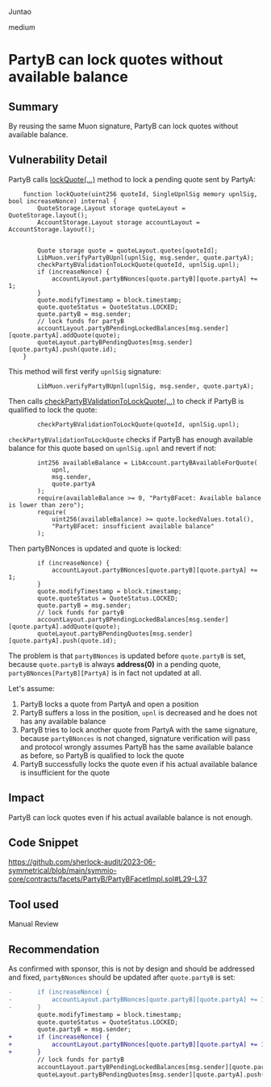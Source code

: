 Juntao

medium

# PartyB can lock quotes without available balance

## Summary

By reusing the same Muon signature, PartyB can lock quotes without available balance.

## Vulnerability Detail

PartyB calls [lockQuote(...)](https://github.com/sherlock-audit/2023-06-symmetrical/blob/main/symmio-core/contracts/facets/PartyB/PartyBFacetImpl.sol#L22-L38) method to lock a pending quote sent by PartyA:
```solidity
    function lockQuote(uint256 quoteId, SingleUpnlSig memory upnlSig, bool increaseNonce) internal {
        QuoteStorage.Layout storage quoteLayout = QuoteStorage.layout();
        AccountStorage.Layout storage accountLayout = AccountStorage.layout();


        Quote storage quote = quoteLayout.quotes[quoteId];
        LibMuon.verifyPartyBUpnl(upnlSig, msg.sender, quote.partyA);
        checkPartyBValidationToLockQuote(quoteId, upnlSig.upnl);
        if (increaseNonce) {
            accountLayout.partyBNonces[quote.partyB][quote.partyA] += 1;
        }
        quote.modifyTimestamp = block.timestamp;
        quote.quoteStatus = QuoteStatus.LOCKED;
        quote.partyB = msg.sender;
        // lock funds for partyB
        accountLayout.partyBPendingLockedBalances[msg.sender][quote.partyA].addQuote(quote);
        quoteLayout.partyBPendingQuotes[msg.sender][quote.partyA].push(quote.id);
    }
```
This method will first verify `upnlSig` signature:
```solidity
        LibMuon.verifyPartyBUpnl(upnlSig, msg.sender, quote.partyA);
```
Then calls [checkPartyBValidationToLockQuote(...)](https://github.com/sherlock-audit/2023-06-symmetrical/blob/main/symmio-core/contracts/facets/PartyB/PartyBFacetImpl.sol#L75-L110) to check if PartyB is qualified to lock the quote:
```solidity
        checkPartyBValidationToLockQuote(quoteId, upnlSig.upnl);
```
`checkPartyBValidationToLockQuote` checks if PartyB has enough available balance for this quote based on `upnlSig.upnl` and revert if not:
```solidity
        int256 availableBalance = LibAccount.partyBAvailableForQuote(
            upnl,
            msg.sender,
            quote.partyA
        );
        require(availableBalance >= 0, "PartyBFacet: Available balance is lower than zero");
        require(
            uint256(availableBalance) >= quote.lockedValues.total(),
            "PartyBFacet: insufficient available balance"
        );
```
Then partyBNonces is updated and quote is locked:
```solidity
        if (increaseNonce) {
            accountLayout.partyBNonces[quote.partyB][quote.partyA] += 1;
        }
        quote.modifyTimestamp = block.timestamp;
        quote.quoteStatus = QuoteStatus.LOCKED;
        quote.partyB = msg.sender;
        // lock funds for partyB
        accountLayout.partyBPendingLockedBalances[msg.sender][quote.partyA].addQuote(quote);
        quoteLayout.partyBPendingQuotes[msg.sender][quote.partyA].push(quote.id);
```
The problem is that `partyBNonces` is updated before `quote.partyB` is set, because `quote.partyB` is always **address(0)** in a pending quote, `partyBNonces[PartyB][PartyA]` is in fact not updated at all.

Let's assume:

1. PartyB locks a quote from PartyA and open a position
2. PartyB suffers a loss in the position, `upnl` is decreased and he does not has any available balance
3. PartyB tries to lock another quote from PartyA with the same signature, because `partyBNonces` is not changed, signature verification will pass and protocol wrongly assumes PartyB has the same available balance as before, so PartyB is qualified to lock the quote
4. PartyB successfully locks the quote even if his actual available balance is insufficient for the quote

## Impact

PartyB can lock quotes even if his actual available balance is not enough.

## Code Snippet

https://github.com/sherlock-audit/2023-06-symmetrical/blob/main/symmio-core/contracts/facets/PartyB/PartyBFacetImpl.sol#L29-L37

## Tool used

Manual Review

## Recommendation

As confirmed with sponsor, this is not by design and should be addressed and fixed, `partyBNonces` should be updated after `quote.partyB` is set:
```diff
-       if (increaseNonce) {
-           accountLayout.partyBNonces[quote.partyB][quote.partyA] += 1;
-       }
        quote.modifyTimestamp = block.timestamp;
        quote.quoteStatus = QuoteStatus.LOCKED;
        quote.partyB = msg.sender;
+       if (increaseNonce) {
+           accountLayout.partyBNonces[quote.partyB][quote.partyA] += 1;
+       }
        // lock funds for partyB
        accountLayout.partyBPendingLockedBalances[msg.sender][quote.partyA].addQuote(quote);
        quoteLayout.partyBPendingQuotes[msg.sender][quote.partyA].push(quote.id);
```